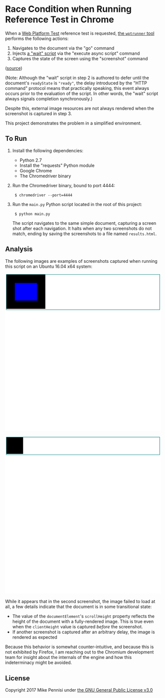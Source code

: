 # Race Condition when Running Reference Test in Chrome

When a [Web Platform Test](https://github.com/w3c/web-platform-tests) reference
test is requested, [the `wptrunner` tool](https://github.com/w3c/wptrunner)
performs the following actions:

1. Navigates to the document via the "go" command
2. Injects [a "wait"
   script](https://github.com/w3c/wptrunner/blob/38435bc6714ae83bbf759b04395fe13f08388396/wptrunner/executors/reftest-wait_webdriver.js)
   via the "execute async script" command
3. Captures the state of the screen using the "screenshot" command

([source](https://github.com/w3c/wptrunner/blob/38435bc6714ae83bbf759b04395fe13f08388396/wptrunner/executors/executorselenium.py#L253-L264))

(Note: Although the "wait" script in step 2 is authored to defer until the
document's `readyState` is `"ready"`, the delay introduced by the "HTTP
command" protocol means that practically speaking, this event always occurs
prior to the evaluation of the script. In other words, the "wait" script always
signals completion synchronously.)

Despite this, external image resources are not always rendered when the
screenshot is captured in step 3.

This project demonstrates the problem in a simplified environment.

## To Run

1. Install the following dependencies:
   - Python 2.7
   - Install the "requests" Python module
   - Google Chrome
   - The Chromedriver binary

2. Run the Chromedriver binary, bound to port 4444:

        $ chromedriver --port=4444

3. Run the `main.py` Python script located in the root of this project:

        $ python main.py

   The script navigates to the same simple document, capturing a screen shot
   after each navigation. It halts when any two screenshots do not match,
   ending by saving the screenshots to a file named `results.html`.

## Analysis

The following images are examples of screenshots captured when running this
script on an Ubuntu 16.04 x64 system:

![initial rendering](examples/initial.png)

![aberrant rendering](examples/aberrant.png)

While it appears that in the second screenshot, the image failed to load at
all, a few details indicate that the document is in some transitional state:

- The value of the `documentElement`'s `scrollHeight` property reflects the
  height of the document with a fully-rendered image. This is true even when
  the `clientHeight` value is captured *before* the screenshot.
- If another screenshot is captured after an arbitrary delay, the image is
  rendered as expected

Because this behavior is somewhat counter-intuitive, and because this is not
exhibited by Firefox, I am reaching out to the Chromium development team for
insight about the internals of the engine and how this indeterminacy might be
avoided.

## License

Copyright 2017 Mike Pennisi under [the GNU General Public License
v3.0](https://www.gnu.org/licenses/gpl-3.0.html)
